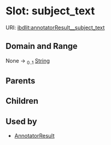 
# Slot: subject_text




URI: [ibdlit:annotatorResult__subject_text](http://w3id.org/ontogpt/ibd_literature/annotatorResult__subject_text)


## Domain and Range

None &#8594;  <sub>0..1</sub> [String](types/String.md)

## Parents


## Children


## Used by

 * [AnnotatorResult](AnnotatorResult.md)
